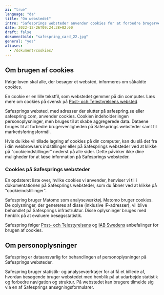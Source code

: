 ```yaml
---
ai: "true"
language: "da"
title: "Om webstedet"
intro: "Safesprings websteder anvender cookies for at forbedre brugervenligheden. Statistik- og analyseværktøjer anvendes til at forbedre webstedet."
date: 2022-12-26T09:24:38+02:00
draft: false
dokumentbild: "safespring_card_22.jpg"
general: "yes"
aliases:
  - /dokument/cookies/
---
```

## Om brugen af cookies

Ifølge loven skal alle, der besøger et websted, informeres om såkaldte cookies.

En cookie er en lille tekstfil, som webstedet gemmer på din computer. Læs mere om cookies på svensk på [Post- och Telestyrelsens websted](https://pts.se/internet-och-telefoni/kakor-cookies/ "Post- och Telestyrelsens webside om cookies").

Safesprings websted, med adresser der slutter på safespring.se eller safespring.com, anvender cookies. Cookien indeholder ingen personoplysninger, men bruges til at skabe aggregerede data. Dataene bruges til at forbedre brugervenligheden på Safesprings websteder samt til markedsføringsformål.

Hvis du ikke vil tillade lagring af cookies på din computer, kan du slå det fra i din webbrowsers indstillinger eller på Safesprings websteder ved at klikke på "cookieindstillinger" nederst på alle sider. Dette påvirker ikke dine muligheder for at læse information på Safesprings websteder.

### Cookies på Safesprings websteder

En opdateret liste over, hvilke cookies vi anvender, henviser vi til i dokumentationen på Safesprings websteder, som du åbner ved at klikke på "cookieindstillinger".

Safespring bruger Matomo som analyseværktøj. Matomo bruger cookies. De oplysninger, der genereres af disse (inklusive IP-adresser), vil blive behandlet på Safesprings infrastruktur. Disse oplysninger bruges med henblik på at evaluere besøgsstatistik.

Safespring følger [Post- och Telestyrelsens](https://pts.se/internet-och-telefoni/kakor-cookies/ "Post- och Telestyrelsens websted om cookies") og [IAB Swedens](https://iabsverige.se "IAB Swedens anbefalinger for brugen af cookies") anbefalinger for brugen af cookies.

## Om personoplysninger

Safespring er dataansvarlig for behandlingen af personoplysninger på Safesprings websteder.

Safespring bruger statistik- og analyseværktøjer for at få et billede af, hvordan besøgende bruger webstedet med henblik på at udarbejde statistik og forbedre navigation og struktur. På webstedet kan brugere tilmelde sig via en af Safesprings ansøgningsformularer.